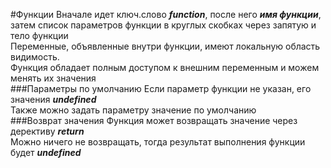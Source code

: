#Функции
Вначале идет ключ.слово ***function***, после него ***имя функции***, затем список параметров функции в круглых скобках через запятую
и тело функции  
Переменные, объявленные внутри функции, имеют локальную область видимость.  
Функция обладает полным доступом к внешним переменным и можем менять их значения  
###Параметры по умолчанию
Если параметр функции не указан, его значения ***undefined***  
Также можно задать параметру значение по умолчанию  
###Возврат значения
Функция может возвращать значение через дерективу ***return***  
Можно ничего не возвращать, тогда результат выполнения функции будет ***undefined***  

